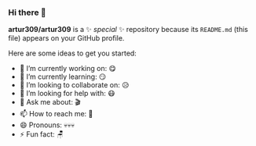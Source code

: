 ### Hi there 👋

**artur309/artur309** is a ✨ _special_ ✨ repository because its `README.md` (this file) appears on your GitHub profile.

Here are some ideas to get you started:

- 🔭 I’m currently working on: 😋
- 🌱 I’m currently learning: 😏
- 👯 I’m looking to collaborate on: 😥
- 🤔 I’m looking for help with: 😷
- 💬 Ask me about: 🎬
- 📫 How to reach me: 🔪
- 😄 Pronouns: 💀💀💀
- ⚡ Fun fact: 🪑
